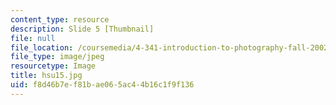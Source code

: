 ```yaml
---
content_type: resource
description: Slide 5 [Thumbnail]
file: null
file_location: /coursemedia/4-341-introduction-to-photography-fall-2002/f8d46b7ef81bae065ac44b16c1f9f136_hsu15.jpg
file_type: image/jpeg
resourcetype: Image
title: hsu15.jpg
uid: f8d46b7e-f81b-ae06-5ac4-4b16c1f9f136
---
```

